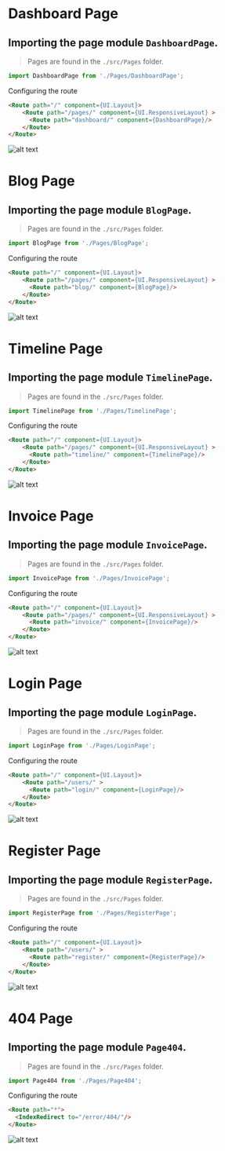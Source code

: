 # Dashboard Page

## Importing the page module `DashboardPage`.

> Pages are found in the `./src/Pages` folder.

```javascript
import DashboardPage from './Pages/DashboardPage';
```

Configuring the route

```html
<Route path="/" component={UI.Layout}>
    <Route path="/pages/" component={UI.ResponsiveLayout} >
      <Route path="dashboard/" component={DashboardPage}/>
    </Route>
</Route>
```

![alt text](https://raw.githubusercontent.com/abusafa/react-admin-template-doc/master/dashboard_page.png "Logo Title Text 1")





# Blog Page

## Importing the page module `BlogPage`.

> Pages are found in the `./src/Pages` folder.

```javascript
import BlogPage from './Pages/BlogPage';
```

Configuring the route

```html
<Route path="/" component={UI.Layout}>
    <Route path="/pages/" component={UI.ResponsiveLayout} >
      <Route path="blog/" component={BlogPage}/>
    </Route>
</Route>
```

![alt text](https://raw.githubusercontent.com/abusafa/react-admin-template-doc/master/blog_page.png "Logo Title Text 1")






# Timeline Page

## Importing the page module `TimelinePage`.

> Pages are found in the `./src/Pages` folder.

```javascript
import TimelinePage from './Pages/TimelinePage';
```

Configuring the route

```html
<Route path="/" component={UI.Layout}>
    <Route path="/pages/" component={UI.ResponsiveLayout} >
      <Route path="timeline/" component={TimelinePage}/>
    </Route>
</Route>
```

![alt text](https://raw.githubusercontent.com/abusafa/react-admin-template-doc/master/timeline_page.png "Logo Title Text 1")



# Invoice Page

## Importing the page module `InvoicePage`.

> Pages are found in the `./src/Pages` folder.

```javascript
import InvoicePage from './Pages/InvoicePage';
```

Configuring the route

```html
<Route path="/" component={UI.Layout}>
    <Route path="/pages/" component={UI.ResponsiveLayout} >
      <Route path="invoice/" component={InvoicePage}/>
    </Route>
</Route>
```

![alt text](https://raw.githubusercontent.com/abusafa/react-admin-template-doc/master/invoice_page.png "Logo Title Text 1")





# Login Page

## Importing the page module `LoginPage`.

> Pages are found in the `./src/Pages` folder.

```javascript
import LoginPage from './Pages/LoginPage';
```

Configuring the route

```html
<Route path="/" component={UI.Layout}>
    <Route path="/users/" >
      <Route path="login/" component={LoginPage}/>
    </Route>
</Route>
```

![alt text](https://raw.githubusercontent.com/abusafa/react-admin-template-doc/master/login_page.png "Logo Title Text 1")



# Register Page

## Importing the page module `RegisterPage`.

> Pages are found in the `./src/Pages` folder.

```javascript
import RegisterPage from './Pages/RegisterPage';
```

Configuring the route

```html
<Route path="/" component={UI.Layout}>
    <Route path="/users/" >
      <Route path="register/" component={RegisterPage}/>
    </Route>
</Route>
```

![alt text](https://raw.githubusercontent.com/abusafa/react-admin-template-doc/master/register_page.png "Logo Title Text 1")






# 404 Page

## Importing the page module `Page404`.

> Pages are found in the `./src/Pages` folder.

```javascript
import Page404 from './Pages/Page404';
```

Configuring the route

```html
<Route path="*">
  <IndexRedirect to="/error/404/"/>
</Route>
```

![alt text](https://raw.githubusercontent.com/abusafa/react-admin-template-doc/master/404_page.png "Logo Title Text 1")
